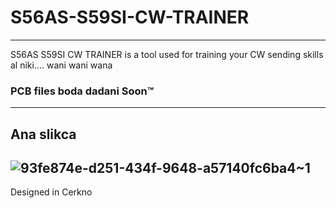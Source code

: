 # S56AS-S59SI-CW-TRAINER
---
S56AS S59SI CW TRAINER is a tool used for training your CW sending skills al niki.... wani wani wana
### PCB files boda dadani Soon™
---
Ana slikca
---
![93fe874e-d251-434f-9648-a57140fc6ba4~1](https://github.com/user-attachments/assets/32e800f3-838e-42e0-aa3b-159b78801ed9)
---
Designed in Cerkno
